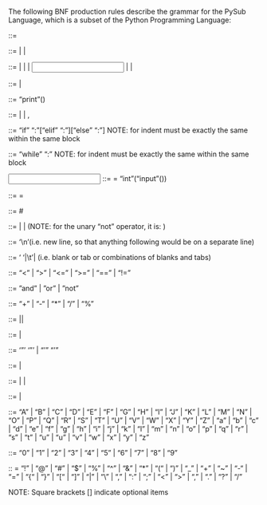 The following BNF production rules describe the grammar for the PySub Language, which is a subset of the Python Programming Language:   

<program>  ::= <lines>
  
<lines>  ::= <statement> | <block> | <lines><nl><lines> 
  
<statement>  ::= <print> | <conditional> | <loop> | <input> | <assignment> | <comment> 
  
<block>  ::= <whitespace><statement> | <block><nl><block> 
  
<print> ::= “print”(<print-param>) 
  
<print-param> ::= <string> | <expression> | <print-param>, <print-param> 
  
<conditional> ::= “if” <expression> “:”<nl><whitespace><lines><nl>[“elif” <expression> “:”<nl><whitespace><lines><nl>][“else” “:”<nl><whitespace><lines><nl>] NOTE:  <whitespace> for indent must be exactly the same within the same block 
  
<loop> ::= “while” <expression> “:”<nl><whitespace><lines><nl>  NOTE: <whitespace> for indent must be exactly the same within the same block 
  
<input> ::= <identifier> = “int”(“input”(<string>)) 
  
<assignment> ::= <identifier> = <expression> 
  
<comment> ::= # <text> 
  
<expression> ::= <number> | <identifier> | <expression> <operator> <expression> (NOTE:  for the unary “not” operator, it is: <operator> <expression>) 
  
<nl>  ::= ‘\n’(i.e. new line, so that anything following would be on a separate line) 
  
<whitespace> ::= ‘ ‘|\t’|<whitespace><whitespace>  (i.e. blank or tab or combinations of blanks and tabs) 
  
<relational-op>  ::= “<” | “>” | “<=” | “>=” | “==” | “!=” 
  
<logical-op> ::= ”and” | ”or” | ”not” 
  
<arith-op>  ::= “+” | “-“ | “*” | “/” | “%” 
  
<operator> ::= <relational-op>|<logical-op>|<arith-op> 
  
<identifier> ::= <letter>|<letter><identifier> 
  
<string> ::= ‘”’ <text> ‘”’ | “’” <text> “’” 
  
<text> ::= <character> | <character> <text> 
  
<character> ::= <letter> | <digit> | <symbol> 
  
<number> ::= <digit> | <digit> <number> 
  
<letter> ::= “A” | “B” | “C” | “D” | “E” | “F” | “G” | “H” | “I” | “J” | “K” | “L” | “M” | “N” | “O” | “P” | “Q” | “R” | “S” | “T” | “U” | “V” | “W” | “X” | “Y” | “Z” | “a” | “b” | “c” | “d” | “e” | “f” | “g” | “h” | “i” | “j” | “k” | “l” | “m” | “n” | “o” | “p” | “q” | “r” | “s” | “t” | “u” | “u” | “v” | “w” | “x” | “y” | “z” 
  
<digit> ::= “0” | “1” | “2” | “3” | “4” | “5” | “6” | “7” | “8” | “9” 
  
<symbol> :: = “!” | “@” | “#” | “$” | “%” | “^” | “&” | “*” | “(“ | “)” | “_” | “+” | “~” | “-“ | “=” | “{“ | “}” | “[“ | “]” | “|” | “\” | “,” | “:” | “;” | “<” | “>” | “,” | “.” | “?” | “/” 

  
NOTE:  Square brackets [] indicate optional items 

